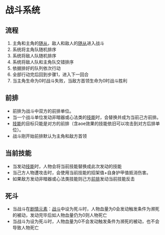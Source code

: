 # 战斗系统

## 流程
1. 主角和主角的[随从](./character#随从)，敌人和敌人的[随从](./character#随从)进入战斗
2. 系统将主角队随机排序
3. 系统将敌人队随机排序
4. 系统将敌人队和主角队交错排序
5. 依据排好的队列依次行动
6. 全部行动完后回到步骤1，进入下一回合
7. 当主角生命为0时战斗失败，当敌方首领生命为0时战斗胜利

## 前排
- 前排为战斗中双方的前排单位。
- 当一个战斗单位发动非暗器或心法类的[技能](./spell.html)时，会替换并成为当前己方前排。
- [技能](./spell.html)的目标只能是对方的前排（含aoe效果的技能依旧可以攻击到对方后排单位）。
- 战斗刚开始前排默认为主角和敌方首领

## 当前技能
- 当发动[技能](./spell.html)时，人物会将当前技能替换成此次发动的技能
- 当己方人物遭攻击时，会使用当前技能的招架值+自身护甲值抵消伤害。
- 如果敌方发动非暗器或心法类技能则己方[前排](#前排)发动当前技能反击

## 死斗
- 当战斗在[剧情元素](./act-element.html)：[战斗](./act-element.html#切换主角)中设为死斗时，人物血量为0会发动触发条件为濒死的被动，发动完毕后如人物血量仍为0则人物死亡
- 当战斗为设为死斗时，人物血量为0不会发动触发条件为濒死的被动，也不会导致人物死亡
